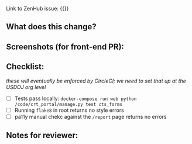 Link to ZenHub issue: {{}}

## What does this change?

## Screenshots (for front-end PR):

## Checklist:

_these will eventually be enforced by CircleCI; we need to set that up at the USDOJ org level_

+ [ ] Tests pass locally: `docker-compose run web python /code/crt_portal/manage.py test cts_forms`
+ [ ] Running `flake8` in root returns no style errors
+ [ ] pa11y manual chekc against the `/report` page returns no errors

## Notes for reviewer:
